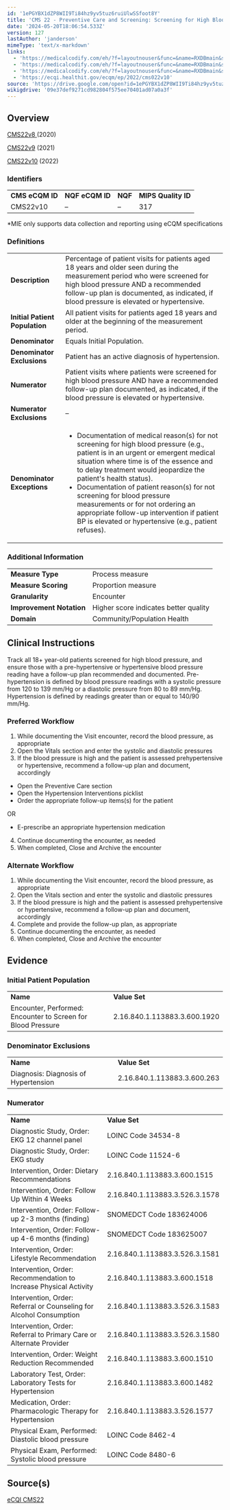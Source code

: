 ```yaml
---
id: '1ePGYBX1dZP8WII9Ti84hz9yv5tuz6ruiUlwSSfoot8Y'
title: 'CMS 22 - Preventive Care and Screening: Screening for High Blood Pressure and Follow-up Documented'
date: '2024-05-20T18:06:54.533Z'
version: 127
lastAuthor: 'janderson'
mimeType: 'text/x-markdown'
links:
  - 'https://medicalcodify.com/eh/?f=layoutnouser&func=&name=RXDBmain&showresult=CMS22v8&showresulttype=Measure'
  - 'https://medicalcodify.com/eh/?f=layoutnouser&func=&name=RXDBmain&showresult=CMS22v9&showresulttype=Measure'
  - 'https://medicalcodify.com/eh/?f=layoutnouser&func=&name=RXDBmain&showresult=CMS22v10&showresulttype=Measure'
  - 'https://ecqi.healthit.gov/ecqm/ep/2022/cms022v10'
source: 'https://drive.google.com/open?id=1ePGYBX1dZP8WII9Ti84hz9yv5tuz6ruiUlwSSfoot8Y'
wikigdrive: '09e37def9271cd982804f575ee70401ad07a0a3f'
---
```

## Overview

[CMS22v8 ](https://medicalcodify.com/eh/?f=layoutnouser&func=&name=RXDBmain&showresult=CMS22v8&showresulttype=Measure)(2020)

[CMS22v9](https://medicalcodify.com/eh/?f=layoutnouser&func=&name=RXDBmain&showresult=CMS22v9&showresulttype=Measure) (2021)

[CMS22v10](https://medicalcodify.com/eh/?f=layoutnouser&func=&name=RXDBmain&showresult=CMS22v10&showresulttype=Measure) (2022)

### Identifiers

<table>
<tr>
<td><strong>CMS eCQM ID</strong></td>
<td><strong>NQF eCQM ID</strong></td>
<td><strong>NQF</strong></td>
<td><strong>MIPS Quality ID</strong></td>
</tr>
<tr>
<td>CMS22v10</td>
<td>–</td>
<td>–</td>
<td>317</td>
</tr>
</table>

*MIE only supports data collection and reporting using eCQM specifications

### Definitions

<table>
<tr>
<td><strong>Description</strong></td>
<td>Percentage of patient visits for patients aged 18 years and older seen during the measurement period who were screened for high blood pressure AND a recommended follow-up plan is documented, as indicated, if blood pressure is elevated or hypertensive.</td>
</tr>
<tr>
<td><strong>Initial Patient Population</strong></td>
<td>All patient visits for patients aged 18 years and older at the beginning of the measurement period.</td>
</tr>
<tr>
<td><strong>Denominator</strong></td>
<td>Equals Initial Population.</td>
</tr>
<tr>
<td><strong>Denominator Exclusions</strong></td>
<td>Patient has an active diagnosis of hypertension.</td>
</tr>
<tr>
<td><strong>Numerator</strong></td>
<td>Patient visits where patients were screened for high blood pressure AND have a recommended follow-up plan documented, as indicated, if the blood pressure is elevated or hypertensive.</td>
</tr>
<tr>
<td><strong>Numerator Exclusions</strong></td>
<td>–</td>
</tr>
<tr>
<td><strong>Denominator Exceptions</strong></td>
<td><ul><li>Documentation of medical reason(s) for not screening for high blood pressure (e.g., patient is in an urgent or emergent medical situation where time is of the essence and to delay treatment would jeopardize the patient's health status).</li><li>Documentation of patient reason(s) for not screening for blood pressure measurements or for not ordering an appropriate follow-up intervention if patient BP is elevated or hypertensive (e.g., patient refuses).</li></ul></td>
</tr>
</table>

### Additional Information

<table>
<tr>
<td><strong>Measure Type</strong></td>
<td>Process measure</td>
</tr>
<tr>
<td><strong>Measure Scoring</strong></td>
<td>Proportion measure</td>
</tr>
<tr>
<td><strong>Granularity</strong></td>
<td>Encounter</td>
</tr>
<tr>
<td><strong>Improvement Notation</strong></td>
<td>Higher score indicates better quality</td>
</tr>
<tr>
<td><strong>Domain</strong></td>
<td>Community/Population Health</td>
</tr>
</table>

## Clinical Instructions

Track all 18+ year-old patients screened for high blood pressure, and ensure those with a pre-hypertensive or hypertensive blood pressure reading have a follow-up plan recommended and documented. Pre-hypertension is defined by blood pressure readings with a systolic pressure from 120 to 139 mm/Hg or a diastolic pressure from 80 to 89 mm/Hg. Hypertension is defined by readings greater than or equal to 140/90 mm/Hg.

### Preferred Workflow

1. While documenting the Visit encounter, record the blood pressure, as appropriate
2. Open the Vitals section and enter the systolic and diastolic pressures
3. If the blood pressure is high and the patient is assessed prehypertensive or hypertensive, recommend a follow-up plan and document, accordingly
* Open the Preventive Care section
* Open the Hypertension Interventions picklist
* Order the appropriate follow-up items(s) for the patient

OR

* E-prescribe an appropriate hypertension medication
4. Continue documenting the encounter, as needed
5. When completed, Close and Archive the encounter

### Alternate Workflow

1. While documenting the Visit encounter, record the blood pressure, as appropriate
2. Open the Vitals section and enter the systolic and diastolic pressures
3. If the blood pressure is high and the patient is assessed prehypertensive or hypertensive, recommend a follow-up plan and document, accordingly
4. Complete and provide the follow-up plan, as appropriate
5. Continue documenting the encounter, as needed
6. When completed, Close and Archive the encounter

## Evidence

### Initial Patient Population

<table>
<tr>
<td><strong>Name</strong></td>
<td><strong>Value Set</strong></td>
</tr>
<tr>
<td>Encounter, Performed: Encounter to Screen for Blood Pressure</td>
<td>2.16.840.1.113883.3.600.1920</td>
</tr>
</table>

### Denominator Exclusions

<table>
<tr>
<td><strong>Name</strong></td>
<td><strong>Value Set</strong></td>
</tr>
<tr>
<td>Diagnosis: Diagnosis of Hypertension</td>
<td>2.16.840.1.113883.3.600.263</td>
</tr>
</table>

### Numerator

<table>
<tr>
<td><strong>Name</strong></td>
<td><strong>Value Set</strong></td>
</tr>
<tr>
<td>Diagnostic Study, Order: EKG 12 channel panel</td>
<td>LOINC Code 34534-8</td>
</tr>
<tr>
<td>Diagnostic Study, Order: EKG study</td>
<td>LOINC Code 11524-6</td>
</tr>
<tr>
<td>Intervention, Order: Dietary Recommendations</td>
<td>2.16.840.1.113883.3.600.1515</td>
</tr>
<tr>
<td>Intervention, Order: Follow Up Within 4 Weeks</td>
<td>2.16.840.1.113883.3.526.3.1578</td>
</tr>
<tr>
<td>Intervention, Order: Follow-up 2-3 months (finding)</td>
<td>SNOMEDCT Code 183624006</td>
</tr>
<tr>
<td>Intervention, Order: Follow-up 4-6 months (finding)</td>
<td>SNOMEDCT Code 183625007</td>
</tr>
<tr>
<td>Intervention, Order: Lifestyle Recommendation</td>
<td>2.16.840.1.113883.3.526.3.1581</td>
</tr>
<tr>
<td>Intervention, Order: Recommendation to Increase Physical Activity</td>
<td>2.16.840.1.113883.3.600.1518</td>
</tr>
<tr>
<td>Intervention, Order: Referral or Counseling for Alcohol Consumption</td>
<td>2.16.840.1.113883.3.526.3.1583</td>
</tr>
<tr>
<td>Intervention, Order: Referral to Primary Care or Alternate Provider</td>
<td>2.16.840.1.113883.3.526.3.1580</td>
</tr>
<tr>
<td>Intervention, Order: Weight Reduction Recommended</td>
<td>2.16.840.1.113883.3.600.1510</td>
</tr>
<tr>
<td>Laboratory Test, Order: Laboratory Tests for Hypertension</td>
<td>2.16.840.1.113883.3.600.1482</td>
</tr>
<tr>
<td>Medication, Order: Pharmacologic Therapy for Hypertension</td>
<td>2.16.840.1.113883.3.526.1577</td>
</tr>
<tr>
<td>Physical Exam, Performed: Diastolic blood pressure</td>
<td>LOINC Code 8462-4</td>
</tr>
<tr>
<td>Physical Exam, Performed: Systolic blood pressure</td>
<td>LOINC Code 8480-6</td>
</tr>
</table>

## Source(s)

[eCQI CMS22](https://ecqi.healthit.gov/ecqm/ep/2022/cms022v10)
